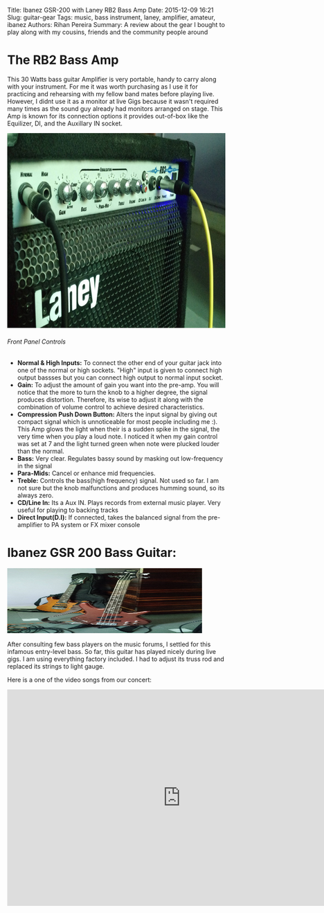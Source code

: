 Title: Ibanez GSR-200 with Laney RB2 Bass Amp
Date: 2015-12-09 16:21
Slug: guitar-gear
Tags: music, bass instrument, laney, amplifier, amateur, ibanez
Authors: Rihan Pereira
Summary: A review about the gear I bought to play along with my cousins, friends and the community people around

# The RB2 Bass Amp
This 30 Watts bass guitar Amplifier is very portable, handy to carry along with your instrument. For me it was worth purchasing as I use it for practicing and rehearsing with my fellow band mates before playing live. However, I didnt use it as a monitor at live Gigs because it wasn't required many times as the sound guy already had monitors arranged on stage. This Amp is known for its connection options it provides out-of-box like the Equilizer, DI, and the Auxillary IN socket.

<img src="../../images/soundgear/laney_rb2_left.jpg" width="850" height="450">

###### Front Panel Controls
* __Normal & High Inputs:__  To connect the other end of your guitar jack into one of the normal or high sockets.
"High" input is given to connect high output bassses but you can connect high output to normal input socket.
* __Gain:__ To adjust the amount of gain you want into the pre-amp. You will notice that the more to turn the knob
to a higher degree, the signal produces distortion. Therefore, its wise to adjust it along with the combination of
volume control to achieve desired characteristics.
* __Compression Push Down Button:__ Alters the input signal by giving out compact signal which is unnoticeable for
most people including me :). This Amp glows the light when their is a sudden spike in the signal, the very time when
you play a loud note. I noticed it when my gain control was set at 7 and the light turned green when note were 
plucked louder than the normal.
* __Bass:__ Very clear. Regulates bassy sound by masking out low-frequency in the signal
* __Para-Mids:__ Cancel or enhance mid frequencies.
* __Treble:__ Controls the bass(high frequency) signal. Not used so far. I am not sure but the knob malfunctions 
and produces humming sound, so its always zero.
* __CD/Line In:__ Its a Aux IN. Plays records from external music player. Very useful for playing to backing tracks
* __Direct Input(D.I):__ If connected, takes the balanced signal from the pre-amplifier to PA system or FX mixer
console


# Ibanez GSR 200 Bass Guitar:

<img src="../../images/soundgear/ibanez_gsr200.jpg" width="450" height="150">

After consulting few bass players on the music forums, I settled for this infamous entry-level bass. So far, this
guitar has played nicely during live gigs. I am using everything factory included. I had to adjust its truss rod
and replaced its strings to light gauge.

Here is a one of the video songs from our concert:


<div class="youtube" align="center">
<iframe width="800" height="500" src="https://www.youtube.com/embed/Jz5gt6mWXbs" frameborder="0"></iframe>
</div>
